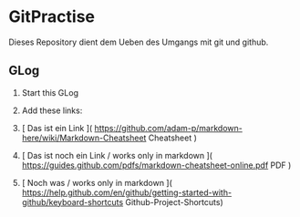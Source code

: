 # GitPractise

Dieses Repository dient dem Ueben des Umgangs mit git und github.

## GLog 

1. Start this GLog

2. Add these links: 
  1. [ Das ist ein Link ]( https://github.com/adam-p/markdown-here/wiki/Markdown-Cheatsheet Cheatsheet )
  2. [ Das ist noch ein Link / works only in markdown ]( https://guides.github.com/pdfs/markdown-cheatsheet-online.pdf PDF )
  3. [ Noch was / works only in markdown ]( https://help.github.com/en/github/getting-started-with-github/keyboard-shortcuts Github-Project-Shortcuts)
